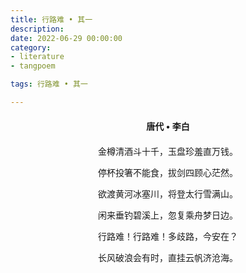 ```yaml
---
title: 行路难 • 其一
description:
date: 2022-06-29 00:00:00
category:
- literature
- tangpoem

tags: 行路难 • 其一

---
```


<div id="poem-author">
唐代 • 李白
</div>
<div id="poem-body">
<p class="poem-paragraph">金樽清酒斗十千，玉盘珍羞直万钱。</p>
<p class="poem-paragraph">停杯投箸不能食，拔剑四顾心茫然。</p>
<p class="poem-paragraph">欲渡黄河冰塞川，将登太行雪满山。</p>
<p class="poem-paragraph">闲来垂钓碧溪上，忽复乘舟梦日边。</p>
<p class="poem-paragraph">行路难！行路难！多歧路，今安在？</p>
<p class="poem-paragraph">长风破浪会有时，直挂云帆济沧海。</p>

</div>

<style>

#poem-author {
    width: 100%;
    text-align: center;
    margin: 20px 0;
    font-weight: bold;
}
#poem-body {
    width: 100%;
    text-align: center;
}
.poem-paragraph {
    font-family: "仿宋"
}

</style>